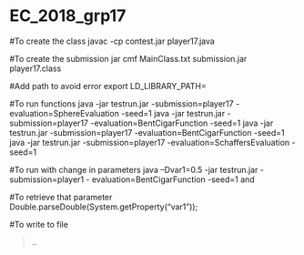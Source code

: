 # EC_2018_grp17

#To create the class
javac	-cp	contest.jar	 player17.java

#To create the submission
jar	 cmf	 MainClass.txt	 submission.jar	 player17.class

#Add path to avoid error 
export	LD_LIBRARY_PATH= <your folder location>

#To run functions
java	 -jar 	testrun.jar	 -submission=player17  -evaluation=SphereEvaluation	-seed=1
java	 -jar 	testrun.jar	 -submission=player17  -evaluation=BentCigarFunction -seed=1
java	 -jar 	testrun.jar	 -submission=player17  -evaluation=BentCigarFunction -seed=1
java	 -jar 	testrun.jar	 -submission=player17  -evaluation=SchaffersEvaluation -seed=1

#To run with change in parameters 
java	–Dvar1=0.5	-jar	testrun.jar	-submission=player1		-	evaluation=BentCigarFunction -seed=1 and 

#To retrieve that parameter
Double.parseDouble(System.getProperty(“var1”));	

#To write to file
> ..
